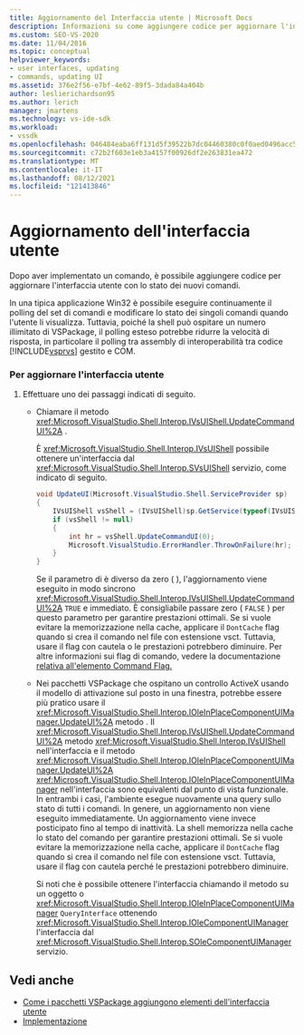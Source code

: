 ```yaml
---
title: Aggiornamento del Interfaccia utente | Microsoft Docs
description: Informazioni su come aggiungere codice per aggiornare l'interfaccia utente dopo l'implementazione di un nuovo comando nel pacchetto VSPackage.
ms.custom: SEO-VS-2020
ms.date: 11/04/2016
ms.topic: conceptual
helpviewer_keywords:
- user interfaces, updating
- commands, updating UI
ms.assetid: 376e2f56-e7bf-4e62-89f5-3dada84a404b
author: leslierichardson95
ms.author: lerich
manager: jmartens
ms.technology: vs-ide-sdk
ms.workload:
- vssdk
ms.openlocfilehash: 046484eaba6ff131d5f39522b7dc04460380c0f0aed0496acc537c9c60d522e5
ms.sourcegitcommit: c72b2f603e1eb3a4157f00926df2e263831ea472
ms.translationtype: MT
ms.contentlocale: it-IT
ms.lasthandoff: 08/12/2021
ms.locfileid: "121413846"
---
```

# <a name="updating-the-user-interface"></a>Aggiornamento dell'interfaccia utente
Dopo aver implementato un comando, è possibile aggiungere codice per aggiornare l'interfaccia utente con lo stato dei nuovi comandi.

 In una tipica applicazione Win32 è possibile eseguire continuamente il polling del set di comandi e modificare lo stato dei singoli comandi quando l'utente li visualizza. Tuttavia, poiché la shell può ospitare un numero illimitato di VSPackage, il polling esteso potrebbe ridurre la velocità di risposta, in particolare il polling tra assembly di interoperabilità tra codice [!INCLUDE[vsprvs](../code-quality/includes/vsprvs_md.md)] gestito e COM.

### <a name="to-update-the-ui"></a>Per aggiornare l'interfaccia utente

1. Effettuare uno dei passaggi indicati di seguito.

    - Chiamare il metodo <xref:Microsoft.VisualStudio.Shell.Interop.IVsUIShell.UpdateCommandUI%2A> .

         È <xref:Microsoft.VisualStudio.Shell.Interop.IVsUIShell> possibile ottenere un'interfaccia dal <xref:Microsoft.VisualStudio.Shell.Interop.SVsUIShell> servizio, come indicato di seguito.

        ```csharp
        void UpdateUI(Microsoft.VisualStudio.Shell.ServiceProvider sp)
        {
            IVsUIShell vsShell = (IVsUIShell)sp.GetService(typeof(IVsUIShell));
            if (vsShell != null)
            {
                int hr = vsShell.UpdateCommandUI(0);
                Microsoft.VisualStudio.ErrorHandler.ThrowOnFailure(hr);
            }
        }

        ```

         Se il parametro di è diverso da zero ( ), l'aggiornamento viene eseguito in modo sincrono <xref:Microsoft.VisualStudio.Shell.Interop.IVsUIShell.UpdateCommandUI%2A> `TRUE` e immediato. È consigliabile passare zero ( `FALSE` ) per questo parametro per garantire prestazioni ottimali. Se si vuole evitare la memorizzazione nella cache, applicare il `DontCache` flag quando si crea il comando nel file con estensione vsct. Tuttavia, usare il flag con cautela o le prestazioni potrebbero diminuire. Per altre informazioni sui flag di comando, vedere la documentazione [relativa all'elemento Command Flag.](../extensibility/command-flag-element.md)

    - Nei pacchetti VSPackage che ospitano un controllo ActiveX usando il modello di attivazione sul posto in una finestra, potrebbe essere più pratico usare il <xref:Microsoft.VisualStudio.Shell.Interop.IOleInPlaceComponentUIManager.UpdateUI%2A> metodo . Il <xref:Microsoft.VisualStudio.Shell.Interop.IVsUIShell.UpdateCommandUI%2A> metodo <xref:Microsoft.VisualStudio.Shell.Interop.IVsUIShell> nell'interfaccia e il metodo <xref:Microsoft.VisualStudio.Shell.Interop.IOleInPlaceComponentUIManager.UpdateUI%2A> <xref:Microsoft.VisualStudio.Shell.Interop.IOleInPlaceComponentUIManager> nell'interfaccia sono equivalenti dal punto di vista funzionale. In entrambi i casi, l'ambiente esegue nuovamente una query sullo stato di tutti i comandi. In genere, un aggiornamento non viene eseguito immediatamente. Un aggiornamento viene invece posticipato fino al tempo di inattività. La shell memorizza nella cache lo stato del comando per garantire prestazioni ottimali. Se si vuole evitare la memorizzazione nella cache, applicare il `DontCache` flag quando si crea il comando nel file con estensione vsct. Tuttavia, usare il flag con cautela perché le prestazioni potrebbero diminuire.

         Si noti che è possibile ottenere l'interfaccia chiamando il metodo su un oggetto o <xref:Microsoft.VisualStudio.Shell.Interop.IOleInPlaceComponentUIManager> `QueryInterface` ottenendo <xref:Microsoft.VisualStudio.Shell.Interop.IOleComponentUIManager> l'interfaccia dal <xref:Microsoft.VisualStudio.Shell.Interop.SOleComponentUIManager> servizio.

## <a name="see-also"></a>Vedi anche
- [Come i pacchetti VSPackage aggiungono elementi dell'interfaccia utente](../extensibility/internals/how-vspackages-add-user-interface-elements.md)
- [Implementazione](../extensibility/internals/command-implementation.md)
